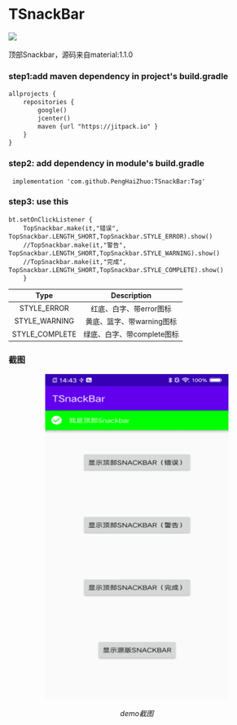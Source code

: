 # TSnackBar

[![](https://jitpack.io/v/PengHaiZhuo/TSnackBar.svg)](https://jitpack.io/#PengHaiZhuo/TSnackBar)

顶部Snackbar，源码来自material:1.1.0


### step1:add maven dependency in project's build.gradle

```
allprojects {
    repositories {
        google()
        jcenter()
        maven {url "https://jitpack.io" }
    }
}
```

### step2: add dependency in module's build.gradle
```
 implementation 'com.github.PengHaiZhuo:TSnackBar:Tag'
```

### step3: use this
```
bt.setOnClickListener {
    TopSnackbar.make(it,"错误", TopSnackbar.LENGTH_SHORT,TopSnackbar.STYLE_ERROR).show()
    //TopSnackbar.make(it,"警告", TopSnackbar.LENGTH_SHORT,TopSnackbar.STYLE_WARNING).show()
    //TopSnackbar.make(it,"完成", TopSnackbar.LENGTH_SHORT,TopSnackbar.STYLE_COMPLETE).show()
    }
```

Type|Description
|:--:|:--:|
STYLE_ERROR|红底、白字、带error图标
STYLE_WARNING|黄底、篮字、带warning图标
STYLE_COMPLETE|绿底、白字、带complete图标

### 截图

<p align="center">
	<img src="snapshots/tsnackbar.png" alt="Sample"  width="360" height="640">
	<p align="center">
		<em>demo截图</em>
	</p>
</p>
